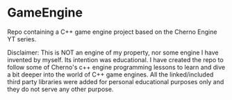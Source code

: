 # GameEngine
Repo containing a C++ game engine project based on the Cherno Engine YT series.

Disclaimer: This is NOT an engine of my property, nor some engine I have invented by myself.
Its intention was educational. I have created the repo to follow some of Cherno's c++ engine programming lessons to learn
and dive a bit deeper into the world of C++ game engines.
All the linked/included third party libraries were added for personal educational purposes only and they do not serve
any other purpose.
